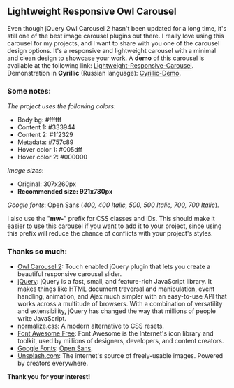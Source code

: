 ## Lightweight Responsive Owl Carousel

Even though jQuery Owl Carousel 2 hasn't been updated for a long time, it's still one of the best image carousel plugins out there. I really love using this carousel for my projects, and I want to share with you one of the carousel design options. It's a responsive and lightweight carousel with a minimal and clean design to showcase your work. A **demo** of this carousel is available at the following link: [Lightweight-Responsive-Carousel](https://demo.minimalweb.net/lightweight-responsive-owl-carousel/). Demonstration in **Cyrillic** (Russian language): [Cyrillic-Demo](https://demo.minimalweb.net/lightweight-responsive-owl-carousel/russian-language.html).

### Some notes:

*The project uses the following colors*:

- Body bg: #ffffff
- Content 1: #333944
- Content 2: #1f2329
- Metadata: #757c89
- Hover color 1: #005dff
- Hover color 2: #000000

*Image sizes*:

- Original: 307x260px
- **Recommended size: 921x780px**

*Google fonts*: Open Sans (*400, 400 Italic, 500, 500 Italic, 700, 700 Italic*).

I also use the "**mw-**" prefix for CSS classes and IDs. This should make it easier to use this carousel if you want to add it to your project, since using this prefix will reduce the chance of conflicts with your project's styles.

### Thanks so much:

- [Owl Carousel 2](https://github.com/OwlCarousel2/OwlCarousel2): Touch enabled jQuery plugin that lets you create a beautiful responsive carousel slider.
- [jQuery](https://jquery.com/): jQuery is a fast, small, and feature-rich JavaScript library. It makes things like HTML document traversal and manipulation, event handling, animation, and Ajax much simpler with an easy-to-use API that works across a multitude of browsers. With a combination of versatility and extensibility, jQuery has changed the way that millions of people write JavaScript.
- [normalize.css](https://github.com/necolas/normalize.css): A modern alternative to CSS resets.
- [Font Awesome Free](https://fontawesome.com/icons): Font Awesome is the Internet's icon library and toolkit, used by millions of designers, developers, and content creators.
- [Google Fonts](https://fonts.google.com/): [Open Sans](https://fonts.google.com/specimen/Open+Sans).
- [Unsplash.com](https://unsplash.com/): The internet's source of freely-usable images. Powered by creators everywhere.

**Thank you for your interest!**
